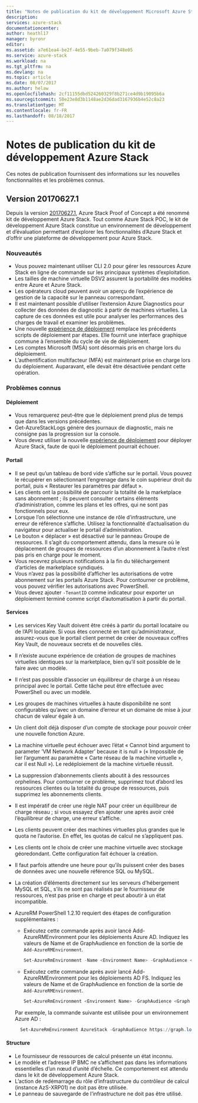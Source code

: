 ```yaml
---
title: "Notes de publication du kit de développement Microsoft Azure Stack | Microsoft Docs"
description: 
services: azure-stack
documentationcenter: 
author: heathl17
manager: byronr
editor: 
ms.assetid: a7e61ea4-be2f-4e55-9beb-7a079f348e05
ms.service: azure-stack
ms.workload: na
ms.tgt_pltfrm: na
ms.devlang: na
ms.topic: article
ms.date: 08/07/2017
ms.author: helaw
ms.openlocfilehash: 2cf11155dbd524260329f8b271ce4d9b19095b6a
ms.sourcegitcommit: 50e23e8d3b1148ae2d36dad3167936b4e52c8a23
ms.translationtype: MT
ms.contentlocale: fr-FR
ms.lasthandoff: 08/18/2017
---
```

# <a name="azure-stack-development-kit-release-notes"></a>Notes de publication du kit de développement Azure Stack
Ces notes de publication fournissent des informations sur les nouvelles fonctionnalités et les problèmes connus.

## <a name="release-build-201706271"></a>Version 20170627.1
Depuis la version [20170627.1](azure-stack-updates.md#determine-the-current-version), Azure Stack Proof of Concept a été renommé kit de développement Azure Stack.  Tout comme Azure Stack POC, le kit de développement Azure Stack constitue un environnement de développement et d’évaluation permettant d’explorer les fonctionnalités d’Azure Stack et d’offrir une plateforme de développement pour Azure Stack.

### <a name="whats-new"></a>Nouveautés
- Vous pouvez maintenant utiliser CLI 2.0 pour gérer les ressources Azure Stack en ligne de commande sur les principaux systèmes d’exploitation.
- Les tailles de machine virtuelle DSV2 assurent la portabilité des modèles entre Azure et Azure Stack.
- Les opérateurs cloud peuvent avoir un aperçu de l’expérience de gestion de la capacité sur le panneau correspondant.
- Il est maintenant possible d’utiliser l’extension Azure Diagnostics pour collecter des données de diagnostic à partir de machines virtuelles.  La capture de ces données est utile pour analyser les performances des charges de travail et examiner les problèmes.
- Une nouvelle [expérience de déploiement](azure-stack-run-powershell-script.md) remplace les précédents scripts de déploiement par étapes.  Elle fournit une interface graphique commune à l’ensemble du cycle de vie de déploiement.
- Les comptes Microsoft (MSA) sont désormais pris en charge lors du déploiement.
- L’authentification multifacteur (MFA) est maintenant prise en charge lors du déploiement.  Auparavant, elle devait être désactivée pendant cette opération.

### <a name="known-issues"></a>Problèmes connus
#### <a name="deployment"></a>Déploiement
* Vous remarquerez peut-être que le déploiement prend plus de temps que dans les versions précédentes. 
* Get-AzureStackLogs génère des journaux de diagnostic, mais ne consigne pas la progression sur la console.
* Vous devez utiliser la nouvelle [expérience de déploiement](azure-stack-run-powershell-script.md) pour déployer Azure Stack, faute de quoi le déploiement pourrait échouer.

#### <a name="portal"></a>Portail
* Il se peut qu’un tableau de bord vide s’affiche sur le portail.  Vous pouvez le récupérer en sélectionnant l’engrenage dans le coin supérieur droit du portail, puis « Restaurer les paramètres par défaut ».
* Les clients ont la possibilité de parcourir la totalité de la marketplace sans abonnement ; ils peuvent consulter certains éléments d’administration, comme les plans et les offres,  qui ne sont pas fonctionnels pour eux.
* Lorsque l’on sélectionne une instance de rôle d’infrastructure, une erreur de référence s’affiche. Utilisez la fonctionnalité d’actualisation du navigateur pour actualiser le portail d’administration.
* Le bouton « déplacer » est désactivé sur le panneau Groupe de ressources.  Il s’agit du comportement attendu, dans la mesure où le déplacement de groupes de ressources d’un abonnement à l’autre n’est pas pris en charge pour le moment.
* Vous recevrez plusieurs notifications à la fin du téléchargement d’articles de marketplace syndiqués.
* Vous n’avez pas la possibilité d’afficher les autorisations de votre abonnement sur les portails Azure Stack.  Pour contourner ce problème, vous pouvez vérifier les autorisations avec PowerShell.
* Vous devez ajouter `-TenantID` comme indicateur pour exporter un déploiement terminé comme script d’automatisation à partir du portail.

#### <a name="services"></a>Services
* Les services Key Vault doivent être créés à partir du portail locataire ou de l’API locataire.  Si vous êtes connecté en tant qu’administrateur, assurez-vous que le portail client permet de créer de nouveaux coffres Key Vault, de nouveaux secrets et de nouvelles clés.
* Il n’existe aucune expérience de création de groupes de machines virtuelles identiques sur la marketplace, bien qu’il soit possible de le faire avec un modèle.
* Il n’est pas possible d’associer un équilibreur de charge à un réseau principal avec le portail.  Cette tâche peut être effectuée avec PowerShell ou avec un modèle.
* Les groupes de machines virtuelles à haute disponibilité ne sont configurables qu’avec un domaine d’erreur et un domaine de mise à jour chacun de valeur égale à un.  
* Un client doit déjà disposer d’un compte de stockage pour pouvoir créer une nouvelle fonction Azure.
* La machine virtuelle peut échouer avec l’état « Cannot bind argument to parameter ’VM Network Adapter’ because it is null » (« Impossible de lier l’argument au paramètre « Carte réseau de la machine virtuelle », car il est Null »).  Le redéploiement de la machine virtuelle réussit.  
* La suppression d’abonnements clients aboutit à des ressources orphelines.  Pour contourner ce problème, supprimez tout d’abord les ressources clientes ou la totalité du groupe de ressources, puis supprimez les abonnements clients. 
* Il est impératif de créer une règle NAT pour créer un équilibreur de charge réseau ; si vous essayez d’en ajouter une après avoir créé l’équilibreur de charge, une erreur s’affiche.
* Les clients peuvent créer des machines virtuelles plus grandes que le quota ne l’autorise.  En effet, les quotas de calcul ne s’appliquent pas.
* Les clients ont le choix de créer une machine virtuelle avec stockage géoredondant.  Cette configuration fait échouer la création.
* Il faut parfois attendre une heure pour qu’ils puissent créer des bases de données avec une nouvelle référence SQL ou MySQL. 
* La création d’éléments directement sur les serveurs d’hébergement MySQL et SQL, s’ils ne sont pas réalisés par le fournisseur de ressources, n’est pas prise en charge et peut aboutir à un état incompatible.
* AzureRM PowerShell 1.2.10 requiert des étapes de configuration supplémentaires :
    * Exécutez cette commande après avoir lancé Add-AzureRMEnvironment pour les déploiements Azure AD.  Indiquez les valeurs de Name et de GraphAudience en fonction de la sortie de `Add-AzureRMEnvironment`.
      
      ```PowerShell
      Set-AzureRmEnvironment -Name <Environment Name> -GraphAudience <Graph Endpoint URL>
      ```
    * Exécutez cette commande après avoir lancé Add-AzureRMEnvironment pour les déploiements AD FS.  Indiquez les valeurs de Name et de GraphAudience en fonction de la sortie de `Add-AzureRMEnvironment`.
      
      ```PowerShell
      Set-AzureRmEnvironment <Environment Name> -GraphAudience <Graph Endpoint URL> -EnableAdfsAuthentication:$true
      ```
    
    Par exemple, la commande suivante est utilisée pour un environnement Azure AD :

    ```PowerShell
      Set-AzureRmEnvironment AzureStack -GraphAudience https://graph.local.azurestack.external/
    ```

#### <a name="fabric"></a>Structure
* Le fournisseur de ressources de calcul présente un état inconnu.
* Le modèle et l’adresse IP BMC ne s’affichent pas dans les informations essentielles d’un nœud d’unité d’échelle.  Ce comportement est attendu dans le kit de développement Azure Stack.
* L’action de redémarrage du rôle d’infrastructure du contrôleur de calcul (instance AzS-XRP01) ne doit pas être utilisée.
* Le panneau de sauvegarde de l’infrastructure ne doit pas être utilisé.
